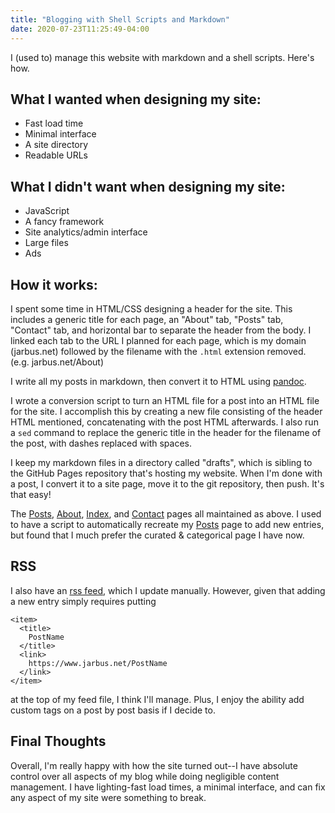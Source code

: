```yaml
---
title: "Blogging with Shell Scripts and Markdown"
date: 2020-07-23T11:25:49-04:00
---
```

I (used to) manage this website with markdown and a shell scripts. Here's how.

## What I wanted when designing my site:

- Fast load time
- Minimal interface
- A site directory
- Readable URLs

## What I didn't want when designing my site:

- JavaScript
- A fancy framework
- Site analytics/admin interface
- Large files
- Ads

## How it works:

I spent some time in HTML/CSS designing a header for the site. This includes a generic title for each page, an "About" tab, "Posts" tab, "Contact" tab, and horizontal bar to separate the header from the body. I linked each tab to the URL I planned for each page, which is my domain (jarbus.net) followed by the filename with the `.html` extension removed. (e.g. jarbus.net/About)

I write all my posts in markdown, then convert it to HTML using [pandoc](https://pandoc.org/).

I wrote a conversion script to turn an HTML file for a post into an HTML file for the site. I accomplish this by creating a new file consisting of the header HTML mentioned, concatenating with the post HTML afterwards. I also run a `sed` command to replace the generic title in the header for the filename of the post, with dashes replaced with spaces.

I keep my markdown files in a directory called "drafts", which is sibling to the GitHub Pages repository that's hosting my website. When I'm done with a post, I convert it to a site page, move it to the git repository, then push. It's that easy!

The [Posts](/Posts), [About](/About), [Index](jarbus.net), and [Contact](/Contact) pages all maintained as above. I used to have a script to automatically recreate my [Posts](/Posts) page to add new entries, but found that I much prefer the curated & categorical page I have now.


## RSS

I also have an [rss feed](feed), which I update manually. However, given that adding a new entry simply requires putting
```
<item>
  <title>
    PostName
  </title>
  <link>
    https://www.jarbus.net/PostName
  </link>
</item>
```
at the top of my feed file, I think I'll manage. Plus, I enjoy the ability add custom tags on a post by post basis if I decide to.

## Final Thoughts

Overall, I'm really happy with how the site turned out--I have absolute control over all aspects of my blog while doing negligible content management. I have lighting-fast load times, a minimal interface, and can fix any aspect of my site were something to break.
